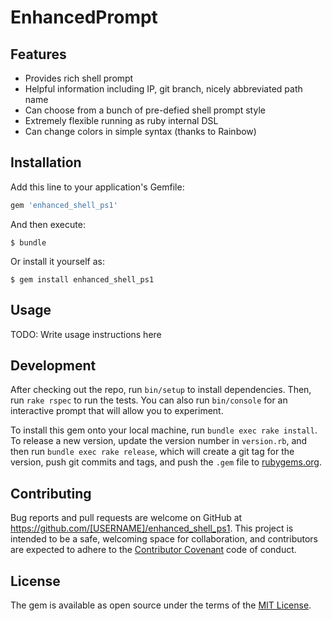 # EnhancedPrompt

## Features

- Provides rich shell prompt
- Helpful information including IP, git branch, nicely abbreviated path name
- Can choose from a bunch of pre-defied shell prompt style
- Extremely flexible running as ruby internal DSL
- Can change colors in simple syntax (thanks to Rainbow) 


## Installation

Add this line to your application's Gemfile:

```ruby
gem 'enhanced_shell_ps1'
```

And then execute:

    $ bundle

Or install it yourself as:

    $ gem install enhanced_shell_ps1

## Usage

TODO: Write usage instructions here

## Development

After checking out the repo, run `bin/setup` to install dependencies. Then, run `rake rspec` to run the tests. You can also run `bin/console` for an interactive prompt that will allow you to experiment.

To install this gem onto your local machine, run `bundle exec rake install`. To release a new version, update the version number in `version.rb`, and then run `bundle exec rake release`, which will create a git tag for the version, push git commits and tags, and push the `.gem` file to [rubygems.org](https://rubygems.org).

## Contributing

Bug reports and pull requests are welcome on GitHub at https://github.com/[USERNAME]/enhanced_shell_ps1. This project is intended to be a safe, welcoming space for collaboration, and contributors are expected to adhere to the [Contributor Covenant](contributor-covenant.org) code of conduct.


## License

The gem is available as open source under the terms of the [MIT License](http://opensource.org/licenses/MIT).

